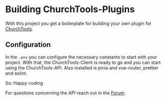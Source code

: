 # Building ChurchTools-Plugins

With this project you get a boilerplate for building your own plugin for [ChurchTools](https://www.church.tools).

## Configuration

In the `.env` you can configure the necessary constants to start with your project. With that, the ChurchTools-Client is ready to go and you can start using the ChurchTools-API.
Also installed is pinia and vue-router, prettier and eslint.

So: Happy coding

For questions concerning the API reach out in the [Forum](https://forum.church.tools).
